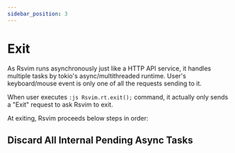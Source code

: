 ```yaml
---
sidebar_position: 3
---
```


# Exit

As Rsvim runs asynchronously just like a HTTP API service, it handles multiple tasks by tokio's async/multithreaded runtime. User's keyboard/mouse event is only one of all the requests sending to it.

When user executes `:js Rsvim.rt.exit();` command, it actually only sends a "Exit" request to ask Rsvim to exit.

At exiting, Rsvim proceeds below steps in order:

## Discard All Internal Pending Async Tasks
